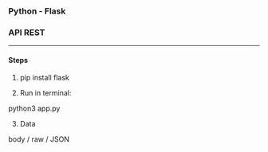 ### Python - Flask
### API REST

----

#### Steps

1. pip install flask

2. Run in terminal:

python3 app.py

3. Data

body / raw / JSON
